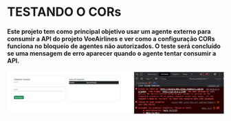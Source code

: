 <h1>TESTANDO O CORs</h1>

#### Este projeto tem como principal objetivo usar um agente externo para consumir a API do projeto VoeAirlines e ver como a configuração CORs funciona no bloqueio de agentes não autorizados. O teste será concluído se uma mensagem de erro aparecer quando o agente tentar consumir a API.




![Screenshot](/ErroCORs.png)

